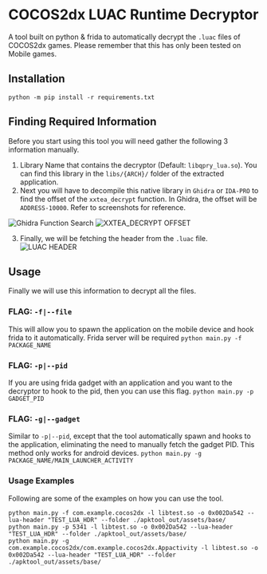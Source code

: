 # COCOS2dx LUAC Runtime Decryptor
A tool built on python & frida to automatically decrypt the `.luac` files of COCOS2dx games. Please remember that this has only been tested on Mobile games.
## Installation
```python -m pip install -r requirements.txt```
## Finding Required Information
Before you start using this tool you will need gather the following 3 information manually.
1. Library Name that contains the decryptor (Default: `libqpry_lua.so`). You can find this library in the `libs/{ARCH}/` folder of the extracted application.
2. Next you will have to decompile this native library in `Ghidra` or `IDA-PRO` to find the offset of the `xxtea_decrypt` function. In Ghidra, the offset will be `ADDRESS-10000`. Refer to screenshots for reference.

![Ghidra Function Search](https://i.imgur.com/00KY5ak.png)
![XXTEA_DECRYPT OFFSET](https://i.imgur.com/95lP8zW.png)

3. Finally, we will be fetching the header from the `.luac` file.
![LUAC HEADER](https://i.imgur.com/Ef23kLA.png)


## Usage
Finally we will use this information to decrypt all the files.
### FLAG: `-f|--file`
This will allow you to spawn the application on the mobile device and hook frida to it automatically. Frida server will be required
```python main.py -f PACKAGE_NAME```

### FLAG: `-p|--pid`
If you are using frida gadget with an application and you want to the decryptor to hook to the pid, then you can use this flag.
```python main.py -p GADGET_PID```

### FLAG: `-g|--gadget`
Similar to `-p|--pid`, except that the tool automatically spawn and hooks to the application, eliminating the need to manually fetch the gadget PID. This method only works for android devices.
```python main.py -g PACKAGE_NAME/MAIN_LAUNCHER_ACTIVITY```

### Usage Examples
Following are some of the examples on how you can use the tool.
```
python main.py -f com.example.cocos2dx -l libtest.so -o 0x002Da542 --lua-header "TEST_LUA_HDR" --folder ./apktool_out/assets/base/
python main.py -p 5341 -l libtest.so -o 0x002Da542 --lua-header "TEST_LUA_HDR" --folder ./apktool_out/assets/base/
python main.py -g com.example.cocos2dx/com.example.cocos2dx.Appactivity -l libtest.so -o 0x002Da542 --lua-header "TEST_LUA_HDR" --folder ./apktool_out/assets/base/
```

